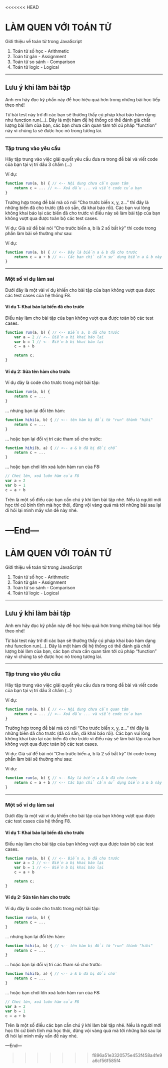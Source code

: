 <<<<<<< HEAD
# LÀM QUEN VỚI TOÁN TỬ

Giới thiệu về toán tử trong JavaScript

1. Toán tử số học - Arithmetic
2. Toán tử gán - Assignment
3. Toán tử so sánh - Comparison
4. Toán tử logic - Logical

---

## Lưu ý khi làm bài tập

Anh em hãy đọc kỹ phần này để học hiệu quả hơn trong những bài học tiếp theo nhé!

Từ bài test này trở đi các bạn sẽ thường thấy cú pháp khai báo hàm dạng như function run(...). Đây là một hàm để hệ thống có thể đánh giá chất lượng bài làm của bạn, các bạn chưa cần quan tâm tới cú pháp “function” này vì chúng ta sẽ được học nó trong tương lai.

---

### Tập trung vào yêu cầu

Hãy tập trung vào việc giải quyết yêu cầu đưa ra trong đề bài và viết code của bạn tại vị trí dấu 3 chấm (…)

Ví dụ:

```js
function run(a, b) { // <-- Nội dung chưa cần quan tâm
    return c = ... // <-- Xoá dấu ... và viết code của bạn
}
```

Trường hợp trong đề bài mà có nói “Cho trước biến x, y, z…” thì đây là những biến đã cho trước (đã có sẵn, đã khai báo rồi). Các bạn vui lòng không khai báo lại các biến đã cho trước vì điều này sẽ làm bài tập của bạn không vượt qua được toàn bộ các test cases.

Ví dụ: Giả sử đề bài nói “Cho trước biến a, b là 2 số bất kỳ” thì code trong phần làm bài sẽ thường như sau:

Ví dụ:

<!-- prettier-ignore -->
```js
function run(a, b) { // <-- Đây là biến a & b đã cho trước
    return c = a + b // <-- Các bạn chỉ cần sử dụng biến a & b này
}
```

---

### Một số ví dụ làm sai

Dưới đây là một vài ví dụ khiến cho bài tập của bạn không vượt qua được các test cases của hệ thống F8.

#### Ví dụ 1: Khai báo lại biến đã cho trước

Điều này làm cho bài tập của bạn không vượt qua được toàn bộ các test cases.

<!-- prettier-ignore -->
```js
function run(a, b) { // <-- Biến a, b đã cho trước
    var a = 2 // <-- Biến a bị khai báo lại
    var b = 1 // <-- Biến b bị khai báo lại
    c = a + b

    return c;
}
```

#### Ví dụ 2: Sửa tên hàm cho trước

Ví dụ đây là code cho trước trong một bài tập:

<!-- prettier-ignore -->
```js
function run(a, b) {
    return c = ...
}
```

… nhưng bạn lại đổi tên hàm:

<!-- prettier-ignore -->
```js
function hihi(a, b) { // <-- tên hàm bị đổi từ "run" thành "hihi"
    return c = ...
}
```

… hoặc bạn lại đổi vị trí các tham số cho trước:

<!-- prettier-ignore -->
```js
function hihi(b, a) { // <-- a & b đã bị đổi chỗ
    return c = ...
}
```

… hoặc bạn chơi lớn xoá luôn hàm run của F8:

<!-- prettier-ignore -->
```js
// Chơi lớn, xoá luôn hàm của F8
var a = 2
var b = 1
c = a + b
```

Trên là một số điều các bạn cần chú ý khi làm bài tập nhé. Nếu là người mới học thì cứ bình tĩnh mà học thôi, đừng vội vàng quá mà tới những bài sau lại đi hỏi lại mình mấy vấn đề này nhé.

—End—
=======
# LÀM QUEN VỚI TOÁN TỬ

Giới thiệu về toán tử trong JavaScript

1. Toán tử số học - Arithmetic
2. Toán tử gán - Assignment
3. Toán tử so sánh - Comparison
4. Toán tử logic - Logical

---

## Lưu ý khi làm bài tập

Anh em hãy đọc kỹ phần này để học hiệu quả hơn trong những bài học tiếp theo nhé!

Từ bài test này trở đi các bạn sẽ thường thấy cú pháp khai báo hàm dạng như function run(...). Đây là một hàm để hệ thống có thể đánh giá chất lượng bài làm của bạn, các bạn chưa cần quan tâm tới cú pháp “function” này vì chúng ta sẽ được học nó trong tương lai.

---

### Tập trung vào yêu cầu

Hãy tập trung vào việc giải quyết yêu cầu đưa ra trong đề bài và viết code của bạn tại vị trí dấu 3 chấm (…)

Ví dụ:

```js
function run(a, b) { // <-- Nội dung chưa cần quan tâm
    return c = ... // <-- Xoá dấu ... và viết code của bạn
}
```

Trường hợp trong đề bài mà có nói “Cho trước biến x, y, z…” thì đây là những biến đã cho trước (đã có sẵn, đã khai báo rồi). Các bạn vui lòng không khai báo lại các biến đã cho trước vì điều này sẽ làm bài tập của bạn không vượt qua được toàn bộ các test cases.

Ví dụ: Giả sử đề bài nói “Cho trước biến a, b là 2 số bất kỳ” thì code trong phần làm bài sẽ thường như sau:

Ví dụ:

<!-- prettier-ignore -->
```js
function run(a, b) { // <-- Đây là biến a & b đã cho trước
    return c = a + b // <-- Các bạn chỉ cần sử dụng biến a & b này
}
```

---

### Một số ví dụ làm sai

Dưới đây là một vài ví dụ khiến cho bài tập của bạn không vượt qua được các test cases của hệ thống F8.

#### Ví dụ 1: Khai báo lại biến đã cho trước

Điều này làm cho bài tập của bạn không vượt qua được toàn bộ các test cases.

<!-- prettier-ignore -->
```js
function run(a, b) { // <-- Biến a, b đã cho trước
    var a = 2 // <-- Biến a bị khai báo lại
    var b = 1 // <-- Biến b bị khai báo lại
    c = a + b

    return c;
}
```

#### Ví dụ 2: Sửa tên hàm cho trước

Ví dụ đây là code cho trước trong một bài tập:

<!-- prettier-ignore -->
```js
function run(a, b) {
    return c = ...
}
```

… nhưng bạn lại đổi tên hàm:

<!-- prettier-ignore -->
```js
function hihi(a, b) { // <-- tên hàm bị đổi từ "run" thành "hihi"
    return c = ...
}
```

… hoặc bạn lại đổi vị trí các tham số cho trước:

<!-- prettier-ignore -->
```js
function hihi(b, a) { // <-- a & b đã bị đổi chỗ
    return c = ...
}
```

… hoặc bạn chơi lớn xoá luôn hàm run của F8:

<!-- prettier-ignore -->
```js
// Chơi lớn, xoá luôn hàm của F8
var a = 2
var b = 1
c = a + b
```

Trên là một số điều các bạn cần chú ý khi làm bài tập nhé. Nếu là người mới học thì cứ bình tĩnh mà học thôi, đừng vội vàng quá mà tới những bài sau lại đi hỏi lại mình mấy vấn đề này nhé.

—End—
>>>>>>> f896a51e3320575e453f458a4fe9a6cf56f585f4
